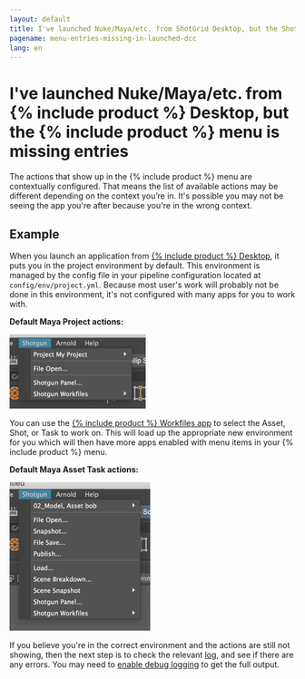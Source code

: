 ```yaml
---
layout: default
title: I've launched Nuke/Maya/etc. from ShotGrid Desktop, but the ShotGrid menu is missing entries
pagename: menu-entries-missing-in-launched-dcc
lang: en
---
```


# I've launched Nuke/Maya/etc. from {% include product %} Desktop, but the {% include product %} menu is missing entries

The actions that show up in the {% include product %} menu are contextually configured. That means the list of available actions may be different depending on the context you’re in.
It's possible you may not be seeing the app you're after because you're in the wrong context.

## Example

When you launch an application from [{% include product %} Desktop](https://support.shotgunsoftware.com/entries/95442947), it puts you in the project environment by default. This environment is managed by the config file in your pipeline configuration located at `config/env/project.yml`. Because most user's work will probably not be done in this environment, it's not configured with many apps for you to work with.

**Default Maya Project actions:**

![{% include product %} Menu project actions](images/shotgun-menu-project-actions.png)

You can use the [{% include product %} Workfiles app](https://support.shotgunsoftware.com/hc/en-us/articles/219033088-Your-Work-Files) to select the Asset, Shot, or Task to work on. This will load up the appropriate new environment for you which will then have more apps enabled with menu items in your {% include product %} menu.

**Default Maya Asset Task actions:**

![{% include product %} Menu project actions](images/shotgun-menu-asset-step-actions.png)

If you believe you're in the correct environment and the actions are still not showing, then the next step is to check the relevant [log](where-are-my-log-files.md), and see if there are any errors.
You may need to [enable debug logging](turn-debug-logging-on.md) to get the full output.